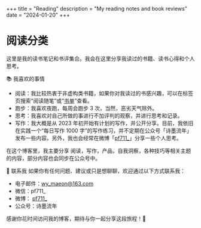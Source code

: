 +++
title = "Reading"
description = "My reading notes and book reviews"
date = "2024-01-20"
+++

# 阅读分类

这里是我的读书笔记和书评集合。我会在这里分享我读过的书籍、读书心得和个人思考。

📚 我喜欢的事情
- 阅读：我比较热衷于非虚构类书籍，如果你对我读过的书感兴趣，可以在标签页搜索“阅读随笔”或“[书单](https://weibo.com/7473982971/NoCgrwftY)”查看。
- 跑步：我喜欢夜跑，每周会跑步 3 次，当然，恶劣天气除外。
- 思考：我喜欢对自己所做的事进行不加评判的观察，并进行思考和记录。
- 写作：我大概是从 2023 年初开始有计划的写作，并公开分享。目前，我依旧在实践一个“每日写作 1000 字”的写作练习，并不定期在公众号「诗墨流年」发布一些内容。另外，我也会经常在微博「[pf711_](https://weibo.com/u/7473982971)」分享一些个人思考。

在这个博客里，我主要分享 阅读，写作，产品，自我洞察，各种技巧等相关主题的内容，部分内容也会同步在公众号中。

💌 联系我
如果你有任何问题、建议或只是想聊聊，欢迎通过以下方式联系我：

- 电子邮件：wy_maeon@163.com
- 微信：pf711_
- 微博： [pf711_](https://weibo.com/u/7473982971)
- 公众号：诗墨流年

感谢你花时间访问我的博客，期待与你一起分享这段旅程！🌟
